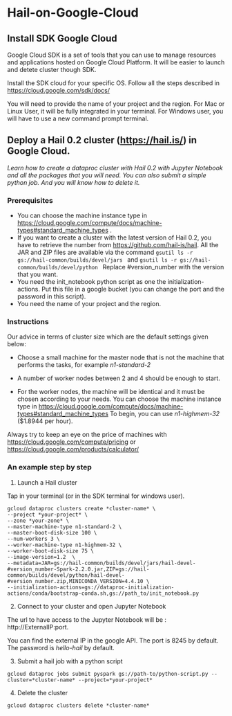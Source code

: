 # Hail-on-Google-Cloud

## Install SDK Google Cloud 

Google Cloud SDK is a set of tools that you can use to manage resources and applications hosted on Google Cloud Platform. It will be easier to launch and detete cluster though SDK.

Install the SDK cloud for your specific OS. Follow all the steps described in https://cloud.google.com/sdk/docs/

You will need to provide the name of your project and the region. For Mac or Linux User, it will be fully integrated in your terminal. For Windows user, you will have to use a new command prompt terminal. 



## Deploy a Hail 0.2 cluster (https://hail.is/) in Google Cloud.

*Learn how to create a dataproc cluster with Hail 0.2 with Jupyter Notebook and all the packages that you will need. You can also submit a simple python job. And you will know how to delete it.*

### Prerequisites

- You can choose the machine instance type in
https://cloud.google.com/compute/docs/machine-types#standard_machine_types .
- If you want to create a cluster with the latest version of Hail 0.2, you have to retrieve the number from https://github.com/hail-is/hail. All the JAR and ZIP files are available via the command  ```gsutil ls -r gs://hail-common/builds/devel/jars ``` and ```gsutil ls -r gs://hail-common/builds/devel/python ``` Replace #version_number with the version that you want. 
- You need the init_notebook python script as one the initialization-actions. Put this file in a google bucket (you can change the port and the password in this script). 
- You need the name of your project and the region. 


### Instructions

Our advice in terms of cluster size which are the default settings given below:

- Choose a small machine for the master node that is not the machine that performs the tasks, for example *n1-standard-2*

- A number of worker nodes between 2 and 4 should be enough to start.

- For the worker nodes, the machine will be identical and it must be chosen according to your needs. You can choose the machine instance type in
https://cloud.google.com/compute/docs/machine-types#standard_machine_types To begin, you can use *n1-highmem-32* ($1.8944 per hour).

Always try to keep an eye on the price of machines with https://cloud.google.com/compute/pricing or https://cloud.google.com/products/calculator/

### An example step by step

1. Launch a Hail cluster 

Tap in your terminal (or in the SDK terminal for windows user).

```
gcloud dataproc clusters create *cluster-name* \
--project *your-project* \
--zone *your-zone* \
--master-machine-type n1-standard-2 \
--master-boot-disk-size 100 \
--num-workers 3 \
--worker-machine-type n1-highmem-32 \
--worker-boot-disk-size 75 \
--image-version=1.2  \
--metadata=JAR=gs://hail-common/builds/devel/jars/hail-devel-#version_number-Spark-2.2.0.jar,ZIP=gs://hail-common/builds/devel/python/hail-devel-#version_number.zip,MINICONDA_VERSION=4.4.10 \
--initialization-actions=gs://dataproc-initialization-actions/conda/bootstrap-conda.sh,gs://path_to/init_notebook.py
```

2. Connect to your cluster and open Jupyter Notebook

The url to have access to the Jupyter Notebook will be : http://ExternalIP:port.

You can find the external IP in the google API. The port is 8245 by default. The password is *hello-hail* by default. 

3. Submit a hail job with a python script 
```
gcloud dataproc jobs submit pyspark gs://path-to/python-script.py --cluster=*cluster-name* --project=*your-project*
```

4. Delete the cluster 
```
gcloud dataproc clusters delete *cluster-name*
```


